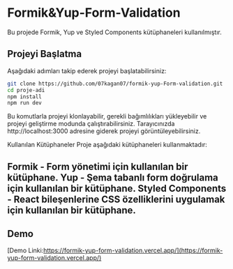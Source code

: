 # Formik&Yup-Form-Validation

Bu projede Formik, Yup ve Styled Components kütüphaneleri kullanılmıştır.

## Projeyi Başlatma

Aşağıdaki adımları takip ederek projeyi başlatabilirsiniz:

```bash
git clone https://github.com/07kagan07/formik-yup-Form-validation.git
cd proje-adi
npm install
npm run dev
```
Bu komutlarla projeyi klonlayabilir, gerekli bağımlılıkları yükleyebilir ve projeyi geliştirme modunda çalıştırabilirsiniz. Tarayıcınızda http://localhost:3000 adresine giderek projeyi görüntüleyebilirsiniz.

Kullanılan Kütüphaneler
Proje aşağıdaki kütüphaneleri kullanmaktadır:

Formik - Form yönetimi için kullanılan bir kütüphane.
Yup - Şema tabanlı form doğrulama için kullanılan bir kütüphane.
Styled Components - React bileşenlerine CSS özelliklerini uygulamak için kullanılan bir kütüphane.
---
## Demo

[Demo Linki:https://formik-yup-form-validation.vercel.app/](https://formik-yup-form-validation.vercel.app/)
